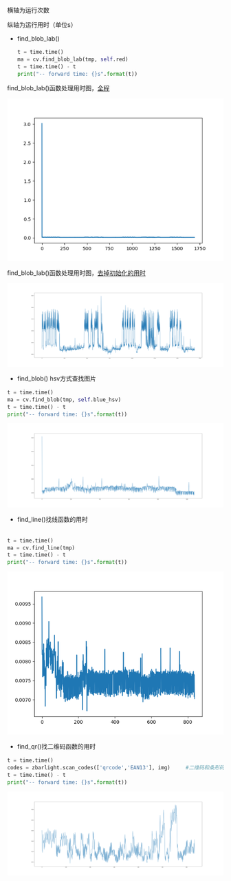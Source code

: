  

横轴为运行次数

纵轴为运行用时（单位s）





- find_blob_lab()

  ~~~ python
  t = time.time()
  ma = cv.find_blob_lab(tmp, self.red)
  t = time.time() - t
  print("-- forward time: {}s".format(t))
  
  ~~~

find_blob_lab()函数处理用时图，[全程](https://github.com/dianjixz/my_doc/blob/main/image/get_lab_Figure.png?raw=true)

![](https://github.com/dianjixz/my_doc/blob/main/image/get_lab_Figure.png?raw=true)

find_blob_lab()函数处理用时图，[去掉初始化的用时](https://github.com/dianjixz/my_doc/blob/main/image/get_lab_fl.png?raw=true)

![](https://github.com/dianjixz/my_doc/blob/main/image/get_lab_fl.png?raw=true)

- find_blob() hsv方式查找图片

~~~ python
t = time.time()
ma = cv.find_blob(tmp, self.blue_hsv)
t = time.time() - t
print("-- forward time: {}s".format(t))
~~~

![](https://github.com/dianjixz/my_doc/blob/main/image/get_blob_hsvFigure.png?raw=true)

- find_line()找线函数的用时

~~~ python

t = time.time()
ma = cv.find_line(tmp)
t = time.time() - t
print("-- forward time: {}s".format(t))
~~~

![](https://github.com/dianjixz/my_doc/blob/main/image/find_line.png?raw=true)

- find_qr()找二维码函数的用时

~~~ python
t = time.time()
codes = zbarlight.scan_codes(['qrcode','EAN13'], img)     #二维码和条形码
t = time.time() - t
print("-- forward time: {}s".format(t))
~~~

![](https://github.com/dianjixz/my_doc/blob/main/image/find_qr.png?raw=true)
